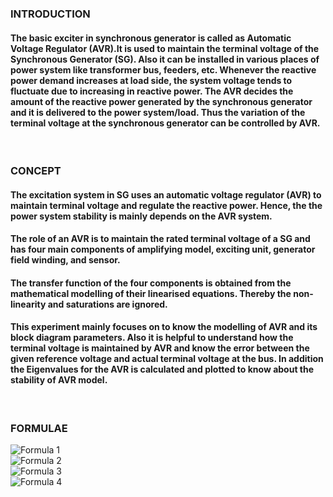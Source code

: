 ### INTRODUCTION<br>
#### The basic exciter in synchronous generator is called as Automatic Voltage Regulator (AVR).It is used to maintain the terminal voltage of the Synchronous Generator (SG). Also it can be installed in various places of power system like transformer bus, feeders, etc. Whenever the reactive power demand increases at load side, the system voltage tends to fluctuate due to increasing in reactive power. The AVR decides the amount of the reactive power generated by the synchronous generator and it is delivered to the power system/load. Thus the variation of the terminal voltage at the synchronous generator can be controlled by AVR.
<br>

### CONCEPT<br>
#### The excitation system in SG uses an automatic voltage regulator (AVR) to maintain terminal voltage and regulate the reactive power. Hence, the the power system stability is mainly depends on the AVR system. 
#### The role of an AVR is to maintain the rated terminal voltage of a SG and has four main components of amplifying model, exciting unit, generator field winding, and sensor. 
#### The transfer function of the four components is obtained from the mathematical modelling of their linearised equations. Thereby the non-linearity and saturations are ignored. 
#### This experiment mainly focuses on to know the modelling of AVR and its block diagram parameters. Also it is helpful to understand how the terminal voltage is maintained by AVR and know the error between the given reference voltage and actual terminal voltage at the bus.  In addition the Eigenvalues for the AVR is calculated and plotted to know about the stability of AVR model.
<br>

### FORMULAE<br>
![Formula 1](images/Exp7_Formula1.png)<br>
![Formula 2](images/Exp7_Formula2.png)<br>
![Formula 3](images/Exp7_Formula3.png)<br>
![Formula 4](images/Exp7_Formula4.png)<br>
